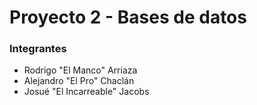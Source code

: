 <h1> Proyecto 2 - Bases de datos </h1>

<h3> Integrantes </h3>
<ul> 
  <li> Rodrigo "El Manco" Arriaza  </li>
  <li> Alejandro "El Pro" Chaclán </li>
  <li> Josué "El Incarreable" Jacobs </li>
 </ul>
